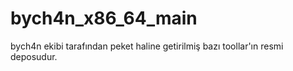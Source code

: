 # bych4n_x86_64_main
bych4n ekibi tarafından peket haline getirilmiş bazı toollar'ın resmi deposudur.
